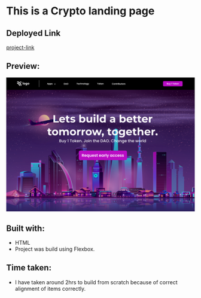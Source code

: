 # This is a Crypto landing page

## Deployed Link

[project-link](https://phani-sai-project-05.netlify.app/)

## Preview:

![Desktop view](./5.png)

## Built with:

- HTML
- Project was build using Flexbox.


## Time taken:

- I have taken around 2hrs to build from scratch because of correct alignment of items correctly.



